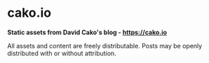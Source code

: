 # cako.io
**Static assets from David Cako's blog - https://cako.io**

All assets and content are freely distributable. 
Posts may be openly distributed with or without attribution.

